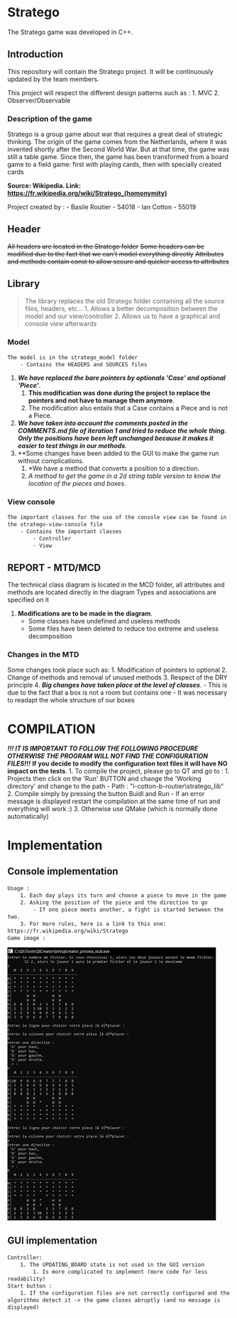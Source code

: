 # Stratego

The Stratego game was developed in C++.

## Introduction

This repository will contain the Stratego project. It will be continuously updated by the team members.

This project will respect the different design patterns such as :
	1. MVC
	2. Observer/Observable

### Description of the game
Stratego is a group game about war that requires a great deal of strategic thinking. 
The origin of the game comes from the Netherlands, where it was invented shortly after the Second World War. 
But at that time, the game was still a table game. Since then, the game has been transformed from a board game to a field game: first with playing cards, then with specially created cards

**Source: Wikipedia. Link: https://fr.wikipedia.org/wiki/Stratego_(homonymity)**

Project created by :
		- Basile Routier - 54018
		- Ian Cotton - 55019

## Header
~~All headers are located in the Stratego folder~~
~~Some headers can be modified due to the fact that we can't model everything directly~~
~~Attributes and methods contain const to allow secure and quicker access to attributes~~


## Library
> The library replaces the old Stratego folder containing all the source files, headers, etc...
	1. Allows a better decomposition between the model and our view/controller
	2. Allows us to have a graphical and console view afterwards

### Model
	The model is in the stratego_model folder
		- Contains the HEADERS and SOURCES files
1. ***We have replaced the bare pointers by optionals 'Case' and optional 'Piece'***.
	1. **This modification was done _during_ the project to replace the pointers and not have to manage them anymore**.
	2. The modification also entails that a Case contains a Piece and is not a Piece.
2. ***We have taken into account the comments posted in the COMMENTS.md file of iteration 1 and tried to reduce the whole thing. Only the positions have been left unchanged because it makes it easier to test things in our methods***.
2. **Some changes have been added to the GUI to make the game run without complications.
	1. *We have a method that converts a position to a direction.
	2. *A method to get the game in a 2d string table version to know the location of the pieces and boxes*.

### View console
	The important classes for the use of the console view can be found in the stratego-view-console file
		- Contains the important classes
			- Controller
			- View

## REPORT - MTD/MCD
The technical class diagram is located in the MCD folder, all attributes and methods are located directly in the diagram
Types and associations are specified on it
1. **Modifications are to be made in the diagram**.
	- Some classes have undefined and useless methods
	- Some files have been deleted to reduce too extreme and useless decomposition

### Changes in the MTD
Some changes took place such as:
	1. Modification of pointers to optional
	2. Change of methods and removal of unused methods
	3. Respect of the DRY principle
	4. ***Big changes have taken place at the level of classes***.
		- This is due to the fact that a box is not a room but contains one
		- It was necessary to readapt the whole structure of our boxes
# COMPILATION
***!!! IT IS IMPORTANT TO FOLLOW THE FOLLOWING PROCEDURE OTHERWISE THE PROGRAM WILL NOT FIND THE CONFIGURATION FILES!!!***
**If you decide to modify the configuration text files it will have NO impact on the tests**.
	1. To compile the project, please go to QT and go to :
		1. Projects then click on the 'Run' BUTTON and change the 'Working directory' and change to the path
			- Path : "i-cotton-b-routier\stratego_lib"
	2. Compile simply by pressing the button Buidl and Run
		- If an error message is displayed restart the compilation at the same time of run and everything will work :)
	3. Otherwise use QMake (which is normally done automatically)


# Implementation

## Console implementation
	Usage :
		1. Each day plays its turn and choose a piece to move in the game
		2. Asking the position of the piece and the direction to go
			- If one piece meets another, a fight is started between the two.
		3. For more rules, here is a link to this one: https://fr.wikipedia.org/wiki/Stratego
	Game image :
![View Image](Images/console.png)


## GUI implementation
	Controller: 
		1. The UPDATING_BOARD state is not used in the GUI version
			1. Is more complicated to implement (more code for less readability)
	Start button :
		1. If the configuration files are not correctly configured and the algorithms detect it -> the game closes abruptly (and no message is displayed)